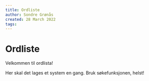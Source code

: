 ```yaml
---
title: Ordliste
author: Sondre Grønås
created: 28 March 2022
tags: 
---
```

# Ordliste
Velkommen til ordlista!

Her skal det lages et system en gang. Bruk søkefunksjonen, helst!